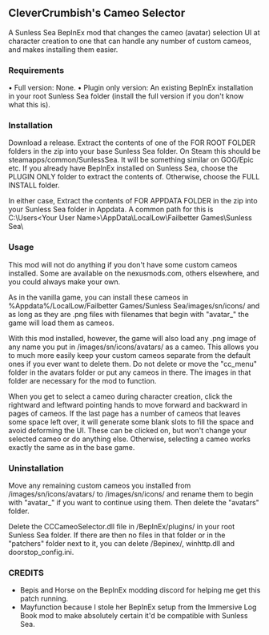 ## CleverCrumbish's Cameo Selector
A Sunless Sea BepInEx mod that changes the cameo (avatar) selection UI at character creation to one that can handle any number of custom cameos, and makes installing them easier.

### Requirements
• Full version: None.
• Plugin only version: An existing BepInEx installation in your root Sunless Sea folder
(install the full version if you don't know what this is).

### Installation
Download a release. Extract the contents of one of the FOR ROOT FOLDER folders in the zip into your base Sunless Sea folder. On Steam this should be steamapps/common/SunlessSea.
It will be something similar on GOG/Epic etc. If you already have BepInEx installed on Sunless Sea, choose the PLUGIN ONLY folder to extract the contents of. Otherwise, choose the FULL INSTALL folder.

In either case, Extract the contents of FOR APPDATA FOLDER in the zip into your Sunless Sea folder in Appdata. A common path for this is C:\Users\<Your User Name>\AppData\LocalLow\Failbetter Games\Sunless Sea\

### Usage
This mod will not do anything if you don't have some custom cameos installed. Some are available on the nexusmods.com, others elsewhere, and you could always make your own.

As in the vanilla game, you can install these cameos in %Appdata%/LocalLow/Failbetter Games/Sunless Sea/images/sn/icons/ and as long as they are .png files with filenames that begin with "avatar_" the game will load them as cameos.

With this mod installed, however, the game will also load any .png image of any name you put in /images/sn/icons/avatars/ as a cameo. This allows you to much more easily keep your custom cameos separate from the default ones if you ever want to delete them. Do not delete or move the "cc_menu" folder in the avatars folder or put any cameos in there. The images in that folder are necessary for the mod to function.

When you get to select a cameo during character creation, click the rightward and leftward pointing hands to move forward and backward in pages of cameos. If the last page has a number of cameos that leaves some space left over, it will generate some blank slots to fill the space and avoid deforming the UI. These can be clicked on, but won't change your selected cameo or do anything else. Otherwise, selecting a cameo works exactly the same as in the base game.

### Uninstallation
Move any remaining custom cameos you installed from /images/sn/icons/avatars/ to /images/sn/icons/ and rename them to begin with "avatar_" if you want to continue using them. Then delete the "avatars" folder.

Delete the CCCameoSelector.dll file in /BepInEx/plugins/ in your root Sunless Sea folder. If there are then no files in that folder or in the "patchers" folder next to it, you can delete /Bepinex/, winhttp.dll and doorstop_config.ini.

### CREDITS
- Bepis and Horse on the BepInEx modding discord for helping me get this patch running.
- Mayfunction because I stole her BepInEx setup from the Immersive Log Book mod to make absolutely certain it'd be compatible with Sunless Sea.
